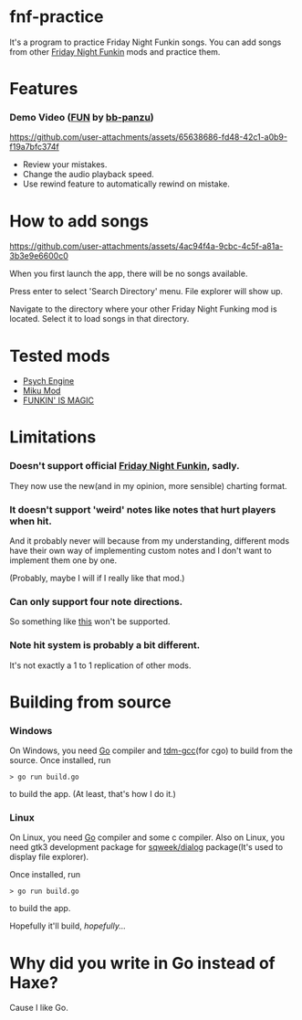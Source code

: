 # fnf-practice
It's a program to practice Friday Night Funkin songs.
You can add songs from other [Friday Night Funkin](https://github.com/FunkinCrew/Funkin) mods and practice them.

# Features
### Demo Video ([FUN](https://youtu.be/2TPd4YU-eEs?t=451) by [bb-panzu](https://www.youtube.com/@bbpanzu213))

https://github.com/user-attachments/assets/65638686-fd48-42c1-a0b9-f19a7bfc374f

- Review your mistakes.
- Change the audio playback speed.
- Use rewind feature to automatically rewind on mistake.

# How to add songs

https://github.com/user-attachments/assets/4ac94f4a-9cbc-4c5f-a81a-3b3e9e6600c0

When you first launch the app, there will be no songs available.

Press enter to select 'Search Directory' menu. File explorer will show up.

Navigate to the directory where your other Friday Night Funking mod is located. Select it to load songs in that directory.

# Tested mods
- [Psych Engine](https://gamebanana.com/mods/309789)
- [Miku Mod](https://gamebanana.com/mods/44307)
- [FUNKIN' IS MAGIC](https://gamebanana.com/mods/380384)

# Limitations
### Doesn't support official [Friday Night Funkin](https://ninja-muffin24.itch.io/funkin), sadly.
They now use the new(and in my opinion, more sensible) charting format.

### It doesn't support 'weird' notes like notes that hurt players when hit.
And it probably never will because from my understanding, different mods have their own way of implementing custom notes and I don't want to implement them one by one.

(Probably, maybe I will if I really like that mod.)

### Can only support four note directions.
So something like [this](https://www.youtube.com/watch?v=OC4IEph5l2A) won't be supported.

### Note hit system is probably a bit different.
It's not exactly a 1 to 1 replication of other mods.

# Building from source
### Windows
On Windows, you need [Go](https://go.dev/) compiler and [tdm-gcc](https://jmeubank.github.io/tdm-gcc/)(for cgo) to build from the source. Once installed, run
```console
> go run build.go
```
to build the app. (At least, that's how I do it.)

### Linux
On Linux, you need [Go](https://go.dev/) compiler and some c compiler. Also on Linux, you need gtk3 development package for [sqweek/dialog](https://github.com/sqweek/dialog) package(It's used to display file explorer).

Once installed, run
```console
> go run build.go
```
to build the app.

Hopefully it'll build, *hopefully...*

# Why did you write in Go instead of Haxe?
Cause I like Go.
